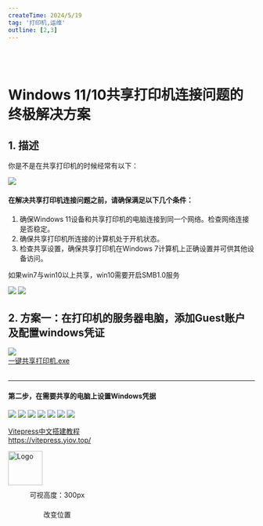 ```yaml
---
createTime: 2024/5/19
tag: '打印机,运维'
outline: [2,3]
---
```


<br/>
<br/>

# Windows 11/10共享打印机连接问题的终极解决方案

## 1. 描述 

你是不是在共享打印机的时候经常有以下：

<img src="https://gitee.com/zhangjunjiee/article-images/raw/master/images/202405191910097.png"/>

<br/>

#### 在解决共享打印机连接问题之前，请确保满足以下几个条件：

1. 确保Windows 11设备和共享打印机的电脑连接到同一个网络。检查网络连接是否稳定。
2. 确保共享打印机所连接的计算机处于开机状态。
3. 检查共享设置，确保共享打印机在Windows 7计算机上正确设置并可供其他设备访问。

如果win7与win10以上共享，win10需要开启SMB1.0服务

<img src="https://gitee.com/zhangjunjiee/article-images/raw/master/images/202405192338434.png"/>
<img src="https://gitee.com/zhangjunjiee/article-images/raw/master/images/202405192338679.png"/>



## 2. 方案一：在打印机的服务器电脑，添加Guest账户及配置windows凭证

<img src="https://gitee.com/zhangjunjiee/article-images/raw/master/images/202405202346090.png"/>

<br/>
<NCard
title="点击下方下载"
:segmented="{
    content: true,
    footer: 'soft'
}"
>
<template #header-extra>

</template>
<a href="https://gitee.com/zhangjunjiee/my-packages/raw/master/zip/%E5%85%B1%E4%BA%AB%E6%89%93%E5%8D%B0%E6%9C%BA%E9%94%99%E8%AF%AF%E4%BF%AE%E5%A4%8DPrintFix(709&11b%E7%AD%89%E9%94%99%E8%AF%AF%E4%BB%A3%E7%A0%81).zip" target="_blank">一键共享打印机.exe</a>


</NCard>


<br/>
<br/>

---

#### 第二步，在需要共享的电脑上设置Windows凭据

<img src="https://gitee.com/zhangjunjiee/article-images/raw/master/images/202405200000703.png"/>
<img src="https://gitee.com/zhangjunjiee/article-images/raw/master/images/202405200003116.png"/>
<img src="https://gitee.com/zhangjunjiee/article-images/raw/master/images/202405200003238.png"/>
<img src="https://gitee.com/zhangjunjiee/article-images/raw/master/images/202405200004108.png"/>
<img src="https://gitee.com/zhangjunjiee/article-images/raw/master/images/202405200004451.png"/>
<img src="https://gitee.com/zhangjunjiee/article-images/raw/master/images/202405200004112.png"/>
<img src="https://gitee.com/zhangjunjiee/article-images/raw/master/images/202405200005137.png"/>

<script setup>
import { NButton,NCarousel,NCard,NCarouselItem,NBackTop } from 'naive-ui'
</script>


<br/>
<div class="linkcard">
  <a href="https://vitepress.yiov.top/" target="_blank">
    <p class="description">Vitepress中文搭建教程<br><span>https://vitepress.yiov.top/</span></p>
    <div class="logo">
        <img alt="Logo" width="70px" height="70px" src="https://gitee.com/zhangjunjiee/article-images/raw/master/images/202405051433983.jpg" />
    </div>
  </a>
</div>

<NBackTop :right="100" />
<NBackTop :bottom="100" :visibility-height="300">
    <div
      style="
        width: 200px;
        height: 40px;
        line-height: 40px;
        text-align: center;
        font-size: 14px;
      "
    >
      可视高度：300px
    </div>
  </NBackTop>

<NBackTop :right="40" :bottom="160">
    <div
      style="
        width: 200px;
        height: 40px;
        line-height: 40px;
        text-align: center;
        font-size: 14px;
      "
    >
      改变位置
    </div>
  </NBackTop>


<style scoped>
.carousel-img {
  margin: 0 auto;
  width: 100%;
  height: 100%;
  object-fit: cover;
}
</style>
